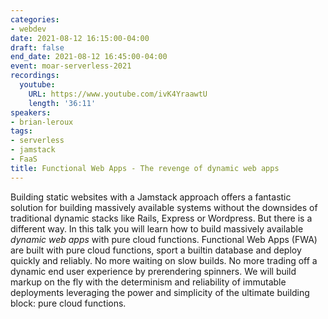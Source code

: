 ```yaml
---
categories:
- webdev
date: 2021-08-12 16:15:00-04:00
draft: false
end_date: 2021-08-12 16:45:00-04:00
event: moar-serverless-2021
recordings:
  youtube:
    URL: https://www.youtube.com/ivK4YraawtU
    length: '36:11'
speakers:
- brian-leroux
tags:
- serverless
- jamstack
- FaaS
title: Functional Web Apps - The revenge of dynamic web apps
---
```



Building static websites with a Jamstack approach offers a fantastic solution for building massively available systems without the downsides of traditional dynamic stacks like Rails, Express or Wordpress. But there is a different way. In this talk you will learn how to build massively available _dynamic web apps_ with pure cloud functions. Functional Web Apps (FWA) are built with pure cloud functions, sport a builtin database and deploy quickly and reliably. No more waiting on slow builds. No more trading off a dynamic end user experience by prerendering spinners. We will build markup on the fly with the determinism and reliability of immutable deployments leveraging the power and simplicity of the ultimate building block: pure cloud functions.
